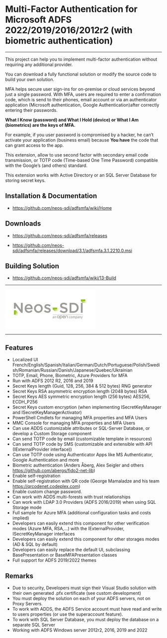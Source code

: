 ﻿# Multi-Factor Authentication for Microsoft ADFS 2022/2019/2016/2012r2 (with biometric authentication)
___

This project can help you to implement multi-factor authentication without requiring any additional provider.

You can download a fully functional solution or modify the source code to build your own solution.

MFA helps secure user sign-ins for on-premise or cloud services beyond just a single password. With MFA, users are required to enter a confirmation code, which is send to their phones, email account or via an authenticator application (Microsoft authentication, Google Authentication)after correctly entering their passwords.

**What I Know (password) and What I Hold (device) or What I Am (biometrics) are the keys of MFA.**

For example, if you user password is compromised by a hacker, he can’t activate your application (business email) because **You have** the code that can grant access to the app.

This extension, allow to use second factor with secondary email code transmission, or TOTP code (Time-based One Time Password) compatible with the Google’s (and others) standard. 

This extension works with Active Directory or an SQL Server Database for storing secret keys.

## Installation & Documentation
* <https://github.com/neos-sdi/adfsmfa/wiki/Home>
## Downloads
- <https://github.com/neos-sdi/adfsmfa/releases>

- <https://github.com/neos-sdi/adfsmfa/releases/download/3.1/adfsmfa.3.1.2210.0.msi>

## Building Solution

- <https://github.com/neos-sdi/adfsmfa/wiki/13-Build>

___
![Neos Logo](logo.png)

___
## Features
* Localized UI French/English/Spanish/Italian/German/Dutch/Portuguese/Polish/Swedish/Romanian/Russian/Danish/Japanese/Quebec/Ukrainian
* TOTP, Email, Phone, Biometric, Azure Providers for MFA
* Run with ADFS 2012 R2, 2016 and 2019
* Secret Keys length (Guid, 128, 256, 384 & 512 bytes) RNG generator
* Secret Keys RSA asymmetric encryption length (2048 bytes) RSA
* Secret Keys AES symmetric encryption length (256 bytes) AES256, ECDH_P256
* Secret Keys custom encryption (when implementing ISecretKeyManager and ISecretKeyManagerActivator)
* PowerShell Cmdlets for managing MFA properties and MFA Users
* MMC Console for managing MFA properties and MFA Users
* Can use ADDS customizable attributes or SQL-Server Database, or develop a Custom Storage component
* Can send TOTP code by email (customizable template in resources)
* Can send TOTP code by SMS (customizable and extensible with API (IExternalProvider interface))
* Can use TOTP code using Authenticator Apps like MS Authenticator, Google Authentication and more
* Biometric authentication (Anders Åberg, Alex Seigler and others <https://github.com/abergs/fido2-net-lib>)
* Enable self-registration
* Enable self-registration with QR code (George Mamaladze and his team <https://qrcodenet.codeplex.com>)
* Enable custom change password.
* Can work with ADDS multi-forests with trust relationships
* Can work with LDAP 3.0 Providers (ADFS 2016/2019) when using SQL Storage mode
* Full sample for Azure MFA (additional configuration tasks and costs implied)
* Developers can easily extend this component for other verification modes (Azure MFA, RSA,…) with the IExternalProvider, ISecretKeyManager interfaces
* Developers can easily extend this component for other storages modes (AD & SQL by default)
* Developers can easily replace the default UI, subclassing BasePresentation or BaseMFAPresentation classes
* Full support for ADFS 2019/2022 themes

## Remarks
* Due to security, Developers must sign their Visual Studio solution with their own generated .pfx certificate (see custom development)
* You must deploy the solution on each of your ADFS servers, not on Proxy Servers.
* To work with ADDS, the ADFS Service account must have read and write to users properties (or use the superaccount feature).
* To work with SQL Server Database, you must deploy the database on a separate SQL Server
* Working with ADFS Windows server 2012r2, 2016, 2019 and 2022
